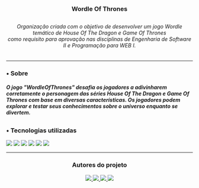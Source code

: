 <div align=center>
  <h3>Wordle Of Thrones</h3>
</div>

##

<div align=center>
  <h6>Organização criada com o objetivo de desenvolver um jogo Wordle temático de House Of The Dragon e Game Of Thrones<br>como requisito para aprovação nas disciplinas de Engenharia de Software II e Programação para WEB I.</h6>
</div>

----

<div>
  <h3>•  Sobre</h3>
  <h5>O jogo "WordleOfThrones" desafia os jogadores a adivinharem corretamente o personagem das séries House Of The Dragon e Game Of Thrones com base em diversas características. Os jogadores podem explorar e testar seus conhecimentos sobre o universo enquanto se divertem. </h5>
</div>

##

<div>
  <h3>•  Tecnologias utilizadas</h3>

  <img src="https://img.shields.io/badge/TypeScript-282A36?style=for-the-badge&logo=typescript&logoColor=white"> <img src="https://img.shields.io/badge/HTML-282A36?style=for-the-badge&logo=html5&logoColor=white"> <img src="https://img.shields.io/badge/Next.js-282A36?style=for-the-badge&logo=next.js&logoColor=white"> <img src="https://img.shields.io/badge/css-282A36?style=for-the-badge&logo=css3&logoColor=white"> <img src="https://img.shields.io/badge/supabase-282A36?style=for-the-badge&logo=supabase&logoColor=white"> <img src="https://img.shields.io/badge/firebase-282A36?style=for-the-badge&logo=firebase&logoColor=white">
</div>

----

<div align=center>
  <h3>Autores do projeto</h3>

  <a href="https://github.com/avelando">
    <img src="https://img.shields.io/badge/avelando-GitHub-black">
  </a>
  
  <a href="https://github.com/MaykonWSF">
    <img src="https://img.shields.io/badge/MaykonWSF-GitHub-white">
  </a>

  <a href="https://github.com/jhulialeal">
    <img src="https://img.shields.io/badge/jhulialeal-GitHub-black">
  </a>

  <a href="https://github.com/CarlHenry670">
    <img src="https://img.shields.io/badge/CarlHenry670-GitHub-white">
  </a>
</div>
